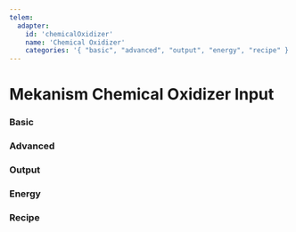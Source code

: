 ```yaml
---
telem:
  adapter:
    id: 'chemicalOxidizer'
    name: 'Chemical Oxidizer'
    categories: '{ "basic", "advanced", "output", "energy", "recipe" }'
---
```


<script setup>
  import { data as metrics } from './common/metrics.data.ts'
</script>

# Mekanism Chemical Oxidizer Input <RepoLink path="lib/input/mekanism/ChemicalOxidizerInputAdapter.lua" />

<!--@include: ./common/preamble.md -->

### Basic

<MetricTable
  prefix="mekchemoxidizer:"
  :metrics="[
    { name: 'input_count',              value: '0 - inf',   unit: 'item'  },
    { name: 'output_filled_percentage', value: '0.0 - 1.0'                },
    { name: 'output_item_count',        value: '0 - inf',   unit: 'item'  },
    { name: 'energy_usage',             value: '0.0 - inf', unit: 'FE/t'  },
    ...metrics.genericMachine.basic
  ]"
/>

### Advanced

<MetricTable
  prefix="mekchemoxidizer:"
  :metrics="[
    ...metrics.genericMachine.advanced
  ]"
/>

### Output

<MetricTable
  prefix="mekchemoxidizer:"
  :metrics="[
    { name: 'output',           value: '0.0 - inf', unit: 'B' },
    { name: 'output_capacity',  value: '0.0 - inf', unit: 'B' },
    { name: 'output_needed',    value: '0.0 - inf', unit: 'B' }
  ]"
/>

### Energy

<MetricTable
  prefix="mekchemoxidizer:"
  :metrics="[
    ...metrics.genericMachine.energy
  ]"
/>

### Recipe

<MetricTable
  prefix="mekchemoxidizer:"
  :metrics="[
    ...metrics.recipeProgress.recipe
  ]"
/>